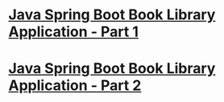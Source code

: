 # [Java Spring Boot Book Library Application - Part 1](https://shahpreetk.com/blog/setting-up-a-java-spring-boot-project-part-1)
# [Java Spring Boot Book Library Application - Part 2](https://shahpreetk.com/blog/setting-up-a-java-spring-boot-project-part-2)
